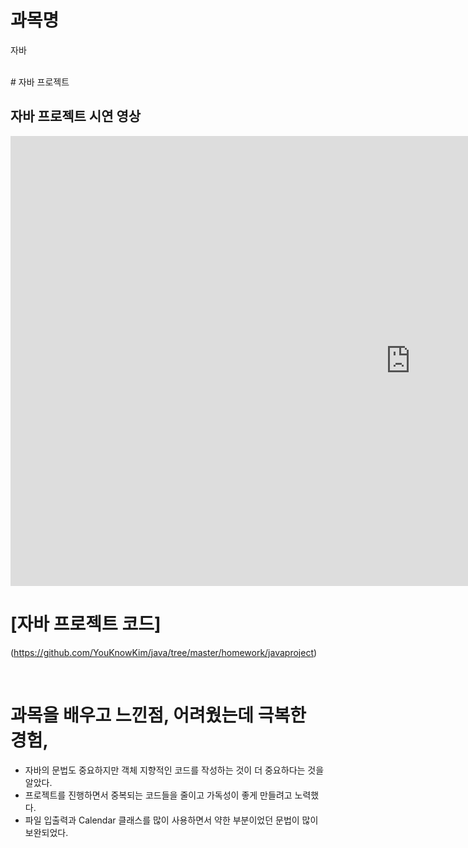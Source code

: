 
# 과목명
자바

<br>
# 자바 프로젝트

## 자바 프로젝트 시연 영상  
<iframe width="1280" height="720" src="https://www.youtube.com/embed/oxPrKWcNmcc" title="YouTube video player" frameborder="0" allow="accelerometer; autoplay; clipboard-write; encrypted-media; gyroscope; picture-in-picture" allowfullscreen></iframe>



# [자바 프로젝트 코드]
(https://github.com/YouKnowKim/java/tree/master/homework/javaproject)

<br>

# 과목을 배우고 느낀점, 어려웠는데 극복한 경험,  
  - 자바의 문법도 중요하지만 객체 지향적인 코드를 작성하는 것이 더 중요하다는 것을 알았다.
  - 프로젝트를 진행하면서 중복되는 코드들을 줄이고 가독성이 좋게 만들려고 노력했다.
  - 파일 입출력과 Calendar 클래스를 많이 사용하면서 약한 부분이었던 문법이 많이 보완되었다.
